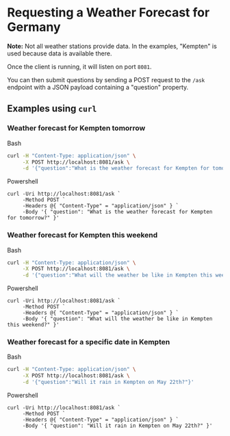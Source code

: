 # Requesting a Weather Forecast for Germany

**Note:** Not all weather stations provide data. In the examples, "Kempten" is used because data is available there.

Once the client is running, it will listen on port `8081`.

You can then submit questions by sending a POST request to the `/ask` endpoint with a JSON payload containing a "question" property.

## Examples using `curl`

### Weather forecast for Kempten tomorrow

Bash

```bash
curl -H "Content-Type: application/json" \
     -X POST http://localhost:8081/ask \
     -d '{"question":"What is the weather forecast for Kempten for tomorrow?"}'
```

Powershell

```shell
curl -Uri http://localhost:8081/ask `
     -Method POST `
     -Headers @{ "Content-Type" = "application/json" } `
     -Body '{ "question": "What is the weather forecast for Kempten for tomorrow?" }'
```

### Weather forecast for Kempten this weekend

Bash

```bash
curl -H "Content-Type: application/json" \
     -X POST http://localhost:8081/ask \
     -d '{"question":"What will the weather be like in Kempten this weekend?"}'
```

Powershell

```shell
curl -Uri http://localhost:8081/ask `
     -Method POST `
     -Headers @{ "Content-Type" = "application/json" } `
     -Body '{ "question": "What will the weather be like in Kempten this weekend?" }'
```

### Weather forecast for a specific date in Kempten

Bash

```bash
curl -H "Content-Type: application/json" \
     -X POST http://localhost:8081/ask \
     -d '{"question":"Will it rain in Kempten on May 22th?"}'
```

Powershell

```shell
curl -Uri http://localhost:8081/ask `
     -Method POST `
     -Headers @{ "Content-Type" = "application/json" } `
     -Body '{ "question": "Will it rain in Kempten on May 22th?" }'
```
